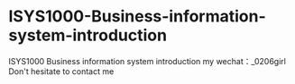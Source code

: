 # ISYS1000-Business-information-system-introduction
ISYS1000 Business information system introduction my wechat：_0206girl Don't hesitate to contact me
